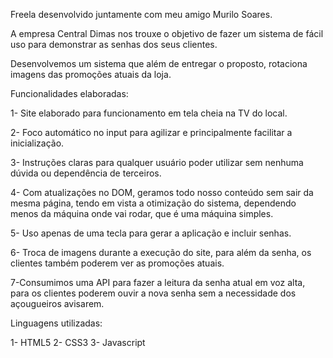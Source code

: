 Freela desenvolvido juntamente com meu amigo Murilo Soares.

A empresa Central Dimas nos trouxe o objetivo de fazer um sistema de fácil uso para demonstrar as senhas dos seus clientes.

Desenvolvemos um sistema que além de entregar o proposto, rotaciona imagens das promoções atuais da loja.

Funcionalidades elaboradas:

1- Site elaborado para funcionamento em tela cheia na TV do local.

2- Foco automático no input para agilizar e principalmente facilitar a inicialização.

3- Instruções claras para qualquer usuário poder utilizar sem nenhuma dúvida ou dependência de terceiros.

4- Com atualizações no DOM, geramos todo nosso conteúdo sem sair da mesma página, tendo em vista a otimização do sistema, dependendo menos da máquina onde vai rodar, que é uma máquina simples.

5- Uso apenas de uma tecla para gerar a aplicação e incluir senhas.

6- Troca de imagens durante a execução do site, para além da senha, os clientes também poderem ver as promoções atuais.

7-Consumimos uma API para fazer a leitura da senha atual em voz alta, para os clientes poderem ouvir a nova senha sem a necessidade dos açougueiros avisarem.

Linguagens utilizadas:

1- HTML5
2- CSS3 
3- Javascript
